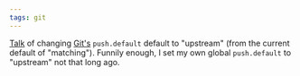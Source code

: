 ```yaml
---
tags: git
---
```


[Talk](http://lwn.net/Articles/487131/) of changing [Git's](/wiki/Git%27s) `push.default` default to "upstream" (from the current default of "matching"). Funnily enough, I set my own global `push.default` to "upstream" not that long ago.
